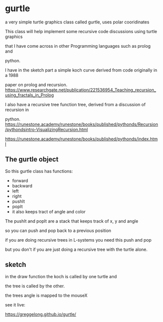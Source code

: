 # gurtle

a very simple turtle graphics class called gurtle, uses polar cooridinates

This class will help implement some recursive code discussions using turtle graphics

that I have come across in other Programming languages such as prolog and

python.

I have in the sketch part a simple koch curve derived from code originally in a 1988

paper on prolog and recursion.
https://www.researchgate.net/publication/221536954_Teaching_recursion_using_fractals_in_Prolog

I also have a recursive tree function tree, derived from a discussion of recursion in 

python. 
https://runestone.academy/runestone/books/published/pythonds/Recursion/pythondsintro-VisualizingRecursion.html

https://runestone.academy/runestone/books/published/pythonds/index.html

## The gurtle object
So this gurtle class has functions:
- forward
- backward
- left 
- right
- pushIt 
- popIt
- it also keeps tract of angle and color

The pushIt and popIt are a stack that keeps track of x, y and angle

so you can push and pop back to a previous position

if you are doing recursive trees in L-systems you need this push and pop

but you don't if you are just doing a recursive tree with the turtle alone.

## sketch

in the draw function the koch is called by one turtle and 

the tree is called by the other. 

the trees angle is mapped to the mouseX

see it live:

https://greggelong.github.io/gurtle/













